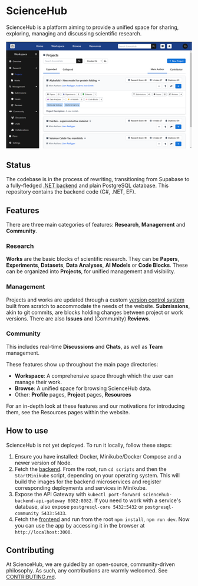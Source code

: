 # ScienceHub
ScienceHub is a platform aiming to provide a unified space for sharing, exploring, managing and discussing scientific research.

![Projects Page](https://github.com/TudorOrban/ScienceHub-Backend/blob/main/screenshots/sciencehub_projects_page.png)

## Status
The codebase is in the process of rewriting, transitioning from Supabase to a fully-fledged [.NET backend](https://github.com/TudorOrban/ScienceHub-Backend) and plain PostgreSQL database. This repository contains the backend code (C#, .NET, EF).

## Features
There are three main categories of features: **Research**, **Management** and **Community**.

### Research
**Works** are the basic blocks of scientific research. They can be **Papers**, **Experiments**, **Datasets**, **Data Analyses**, **AI Models** or **Code Blocks**. These can be organized into **Projects**, for unified management and visibility.

### Management
Projects and works are updated through a custom [version control system](https://github.com/TudorOrban/ScienceHub-Frontend/blob/main/src/features/version-control-system/README.md) built from scratch to accommodate the needs of the website. **Submissions**, akin to git commits, are blocks holding changes between project or work versions. There are also **Issues** and (Community) **Reviews**.

### Community
This includes real-time **Discussions** and **Chats**, as well as **Team** management.

These features show up throughout the main page directories:
- **Workspace**: A comprehensive space through which the user can manage their work.
- **Browse**: A unified space for browsing ScienceHub data.
- Other: **Profile** pages, **Project** pages, **Resources**

For an in-depth look at these features and our motivations for introducing them, see the Resources pages within the website.

## How to use
ScienceHub is not yet deployed. To run it locally, follow these steps:
1. Ensure you have installed: Docker, Minikube/Docker Compose and a newer version of Node.
2. Fetch the [backend](https://github.com/TudorOrban/ScienceHub-Backend). From the root, run `cd scripts` and then the `StartMinikube` script, depending on your operating system. This will build the images for the backend microservices and register corresponding deployments and services in Minikube.
3. Expose the API Gateway with `kubectl port-forward sciencehub-backend-api-gateway 8082:8082`. If you need to work with a service's database, also expose `postgresql-core 5432:5432` or `postgresql-community 5433:5433`.
4. Fetch the [frontend](https://github.com/TudorOrban/ScienceHub-Frontend) and run from the root `npm install`, `npm run dev`. Now you can use the app by accessing it in the browser at `http://localhost:3000`.

## Contributing
At ScienceHub, we are guided by an open-source, community-driven philosophy. As such, any contributions are warmly welcomed. See [CONTRIBUTING.md](https://github.com/TudorOrban/ScienceHub-Backend/blob/main/CONTRIBUTING.md).